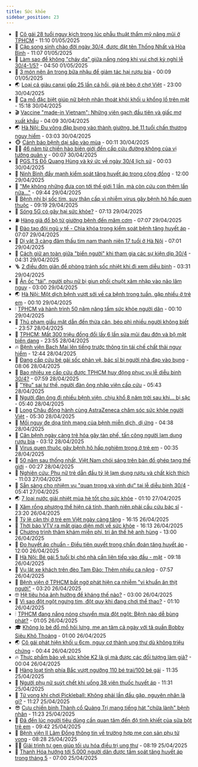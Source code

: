 ```yaml
---
title: Sức khỏe
sidebar_position: 23
---
```


<!-- dantri-suc-khoe:START -->
- 🤔 [Cô gái 28 tuổi nguy kịch trong lúc phẫu thuật thẩm mỹ nâng mũi ở TPHCM](https://dantri.com.vn/suc-khoe/co-gai-28-tuoi-nguy-kich-trong-luc-phau-thuat-tham-my-nang-mui-o-tphcm-20250501180501493.htm) - 11:10 01/05/2025
- 🚦 [Cặp song sinh chào đời ngày 30/4, được đặt tên Thống Nhất và Hòa Bình](https://dantri.com.vn/suc-khoe/cap-song-sinh-chao-doi-ngay-304-duoc-dat-ten-thong-nhat-va-hoa-binh-20250501161445207.htm) - 11:07 01/05/2025
- 🤖 [Làm sao để không &quot;cháy da&quot; giữa nắng nóng khi vui chơi kỳ nghỉ lễ 30/4-1/5?](https://dantri.com.vn/suc-khoe/lam-sao-de-khong-chay-da-giua-nang-nong-khi-vui-choi-ky-nghi-le-304-15-20250430224456035.htm) - 04:50 01/05/2025
- 🐻 [3 món nên ăn trong bữa nhậu để giảm tác hại rượu bia](https://dantri.com.vn/suc-khoe/3-mon-nen-an-trong-bua-nhau-de-giam-tac-hai-ruou-bia-20250430153616334.htm) - 00:09 01/05/2025
- 🌏 [Loại cá giàu canxi gấp 25 lần cá hồi, giá rẻ bèo ở chợ Việt](https://dantri.com.vn/suc-khoe/loai-ca-giau-canxi-gap-25-lan-ca-hoi-gia-re-beo-o-cho-viet-20250430150027868.htm) - 23:00 30/04/2025
- 👺 [Ca mổ đặc biệt giúp nữ bệnh nhân thoát khỏi khối u khổng lồ trên mặt](https://dantri.com.vn/suc-khoe/ca-mo-dac-biet-giup-nu-benh-nhan-thoat-khoi-khoi-u-khong-lo-tren-mat-20250429175050706.htm) - 15:18 30/04/2025
- 🎬 [Vaccine &quot;made-in Vietnam&quot;: Những viên gạch đầu tiên và giấc mơ xuất khẩu](https://dantri.com.vn/suc-khoe/vaccine-made-in-vietnam-nhung-vien-gach-dau-tien-va-giac-mo-xuat-khau-20250429084730376.htm) - 04:09 30/04/2025
- 🌏 [Hà Nội: Đu võng đập bụng vào thành giường, bé 11 tuổi chấn thương nguy hiểm](https://dantri.com.vn/suc-khoe/ha-noi-du-vong-dap-bung-vao-thanh-giuong-be-11-tuoi-chan-thuong-nguy-hiem-20250430100226024.htm) - 03:03 30/04/2025
- 🐵 [Cảnh báo bệnh dại sắp vào mùa](https://dantri.com.vn/suc-khoe/canh-bao-benh-dai-sap-vao-mua-20250429200556006.htm) - 00:11 30/04/2025
- 👨‍🏫 [46 năm từ chiến hào biên giới đến cấp cứu đường không của vị tướng quân y](https://dantri.com.vn/suc-khoe/46-nam-tu-chien-hao-bien-gioi-den-cap-cuu-duong-khong-cua-vi-tuong-quan-y-20250429182531912.htm) - 00:07 30/04/2025
- 🤗 [PGS.TS  Đỗ Quang Hùng và ký ức về ngày 30/4 lịch sử](https://dantri.com.vn/suc-khoe/pgsts-do-quang-hung-va-ky-uc-ve-ngay-304-lich-su-20250428113210793.htm) - 00:03 30/04/2025
- 🫶 [Ninh Bình đẩy mạnh kiểm soát tăng huyết áp trong cộng đồng](https://dantri.com.vn/suc-khoe/ninh-binh-day-manh-kiem-soat-tang-huyet-ap-trong-cong-dong-20250429154501791.htm) - 12:00 29/04/2025
- 🙉 [&quot;Mẹ không những đưa con tới thế giới 1 lần, mà còn cứu con thêm lần nữa…&quot;](https://dantri.com.vn/suc-khoe/me-khong-nhung-dua-con-toi-the-gioi-1-lan-ma-con-cuu-con-them-lan-nua-20250429143819918.htm) - 09:44 29/04/2025
- 🦅 [Bệnh nhi bị sốc tim, suy thận cấp vì nhiễm virus gây bệnh hô hấp quen thuộc](https://dantri.com.vn/suc-khoe/benh-nhi-bi-soc-tim-suy-than-cap-vi-nhiem-virus-gay-benh-ho-hap-quen-thuoc-20250428113917748.htm) - 09:19 29/04/2025
- 🐘 [Sóng 5G có gây hại sức khỏe?](https://dantri.com.vn/khoa-hoc/song-5g-co-gay-hai-suc-khoe-20250429094207741.htm) - 07:13 29/04/2025
- ⛽️ [Hàng giả đổ bộ từ giường bệnh đến mâm cơm](https://dantri.com.vn/suc-khoe/hang-gia-do-bo-tu-giuong-benh-den-mam-com-20250429090510269.htm) - 07:07 29/04/2025
- 🤡 [Đào tạo đội ngũ y tế - Chìa khóa trong kiểm soát bệnh tăng huyết áp](https://dantri.com.vn/suc-khoe/dao-tao-doi-ngu-y-te-chia-khoa-trong-kiem-soat-benh-tang-huyet-ap-20250429093228904.htm) - 07:07 29/04/2025
- 💼 [Dị vật 3 càng đâm thấu tim nam thanh niên 17 tuổi ở Hà Nội](https://dantri.com.vn/suc-khoe/di-vat-3-cang-dam-thau-tim-nam-thanh-nien-17-tuoi-o-ha-noi-20250429140119090.htm) - 07:01 29/04/2025
- 🤔 [Cách giữ an toàn giữa &quot;biển người&quot; khi tham gia các sự kiện dịp 30/4](https://dantri.com.vn/suc-khoe/cach-giu-an-toan-giua-bien-nguoi-khi-tham-gia-cac-su-kien-dip-304-20250429105934295.htm) - 04:31 29/04/2025
- 🪜 [2 điều đơn giản để phòng tránh sốc nhiệt khi đi xem diễu binh](https://dantri.com.vn/suc-khoe/2-dieu-don-gian-de-phong-tranh-soc-nhiet-khi-di-xem-dieu-binh-20250429013945814.htm) - 03:31 29/04/2025
- 📝 [Ăn ốc &quot;tái&quot;, người phụ nữ bị giun phổi chuột xâm nhập vào não lâm nguy](https://dantri.com.vn/suc-khoe/an-oc-tai-nguoi-phu-nu-bi-giun-phoi-chuot-xam-nhap-vao-nao-lam-nguy-20250429000049720.htm) - 03:00 29/04/2025
- 🌏 [Hà Nội: Một dịch bệnh vượt sởi về ca bệnh trong tuần, gặp nhiều ở trẻ em](https://dantri.com.vn/suc-khoe/ha-noi-mot-dich-benh-vuot-soi-ve-ca-benh-trong-tuan-gap-nhieu-o-tre-em-20250428105400340.htm) - 00:10 29/04/2025
- 🕯 [TPHCM và hành trình 50 năm nâng tầm sức khỏe người dân](https://dantri.com.vn/suc-khoe/tphcm-va-hanh-trinh-50-nam-nang-tam-suc-khoe-nguoi-dan-20250429003241897.htm) - 00:10 29/04/2025
- 🦍 [Thủ phạm giấu mặt dẫn đến thừa cân, béo phì nhiều người không biết](https://dantri.com.vn/suc-khoe/thu-pham-giau-mat-dan-den-thua-can-beo-phi-nhieu-nguoi-khong-biet-20250428154527164.htm) - 23:57 28/04/2025
- 🌈 [TPHCM: Mất 300 triệu đồng đổi lấy 6 lần sửa mũi đau đớn và bộ mặt biến dạng](https://dantri.com.vn/suc-khoe/tphcm-mat-300-trieu-dong-doi-lay-6-lan-sua-mui-dau-don-va-bo-mat-bien-dang-20250428145040566.htm) - 23:55 28/04/2025
- 🔥 [Bệnh viện Bạch Mai lên tiếng trước thông tin tái chế chất thải nguy hiểm](https://dantri.com.vn/suc-khoe/benh-vien-bach-mai-len-tieng-truoc-thong-tin-tai-che-chat-thai-nguy-hiem-20250428194343745.htm) - 12:44 28/04/2025
- 🌊 [Đang cấp cứu bé gái sốc phản vệ, bác sĩ bị người nhà đạp vào bụng](https://dantri.com.vn/suc-khoe/dang-cap-cuu-be-gai-soc-phan-ve-bac-si-bi-nguoi-nha-dap-vao-bung-20250428145220303.htm) - 08:06 28/04/2025
- 🚦 [Bao nhiêu xe cấp cứu được TPHCM huy động phục vụ lễ diễu binh 30/4?](https://dantri.com.vn/suc-khoe/bao-nhieu-xe-cap-cuu-duoc-tphcm-huy-dong-phuc-vu-le-dieu-binh-304-20250428134852784.htm) - 07:59 28/04/2025
- 🤖 [&quot;Yêu&quot; sai tư thế, người đàn ông nhập viện cấp cứu](https://dantri.com.vn/suc-khoe/yeu-sai-tu-the-nguoi-dan-ong-nhap-vien-cap-cuu-20250428120057351.htm) - 05:43 28/04/2025
- 🤡 [Người đàn ông đi nhiều bệnh viện, chịu khổ 8 năm trời sau khi... bị sặc](https://dantri.com.vn/suc-khoe/nguoi-dan-ong-di-nhieu-benh-vien-chiu-kho-8-nam-troi-sau-khi-bi-sac-20250428102417552.htm) - 05:40 28/04/2025
- 💂 [Long Châu đồng hành cùng AstraZeneca chăm sóc sức khỏe người Việt](https://dantri.com.vn/suc-khoe/long-chau-dong-hanh-cung-astrazeneca-cham-soc-suc-khoe-nguoi-viet-20250428115514003.htm) - 05:30 28/04/2025
- 🦄 [Mối nguy đe dọa tính mạng của bệnh miễn dịch, dị ứng](https://dantri.com.vn/suc-khoe/moi-nguy-de-doa-tinh-mang-cua-benh-mien-dich-di-ung-20250428111946672.htm) - 04:38 28/04/2025
- 🧠 [Căn bệnh ngày càng trẻ hóa gây tàn phế, tấn công người lạm dụng rượu bia](https://dantri.com.vn/suc-khoe/can-benh-ngay-cang-tre-hoa-gay-tan-phe-tan-cong-nguoi-lam-dung-ruou-bia-20250427141616698.htm) - 03:12 28/04/2025
- 🤖 [Virus quen thuộc gây bệnh hô hấp nghiêm trọng ở trẻ em](https://dantri.com.vn/suc-khoe/virus-quen-thuoc-gay-benh-ho-hap-nghiem-trong-o-tre-em-20250427144831289.htm) - 00:35 28/04/2025
- 💼 [50 năm sau thống nhất, Việt Nam chói sáng trên bản đồ ghép tạng thế giới](https://dantri.com.vn/suc-khoe/50-nam-sau-thong-nhat-viet-nam-choi-sang-tren-ban-do-ghep-tang-the-gioi-20250427100913022.htm) - 00:27 28/04/2025
- 🧰 [Nghiên cứu: Phụ nữ trẻ dẫn đầu tỷ lệ lạm dụng rượu và chất kích thích](https://dantri.com.vn/khoa-hoc/nghien-cuu-phu-nu-tre-dan-dau-ty-le-lam-dung-ruou-va-chat-kich-thich-20250427080817227.htm) - 11:03 27/04/2025
- 🎉 [Sẵn sàng cho nhiệm vụ &quot;quan trọng và vinh dự&quot; tại lễ diễu binh 30/4](https://dantri.com.vn/suc-khoe/san-sang-cho-nhiem-vu-quan-trong-va-vinh-du-tai-le-dieu-binh-304-20250427111623287.htm) - 05:41 27/04/2025
- 🌏 [7 loại nước giải nhiệt mùa hè tốt cho sức khỏe](https://dantri.com.vn/suc-khoe/7-loai-nuoc-giai-nhiet-mua-he-tot-cho-suc-khoe-20250427051718456.htm) - 01:10 27/04/2025
- 📝 [Xăm rồng phượng thể hiện cá tính, thanh niên phải cầu cứu bác sĩ](https://dantri.com.vn/suc-khoe/xam-rong-phuong-the-hien-ca-tinh-thanh-nien-phai-cau-cuu-bac-si-20250426150117222.htm) - 23:20 26/04/2025
- 🧠 [Tỷ lệ cận thị ở trẻ em Việt ngày càng tăng](https://dantri.com.vn/suc-khoe/ty-le-can-thi-o-tre-em-viet-ngay-cang-tang-20250426150324588.htm) - 16:15 26/04/2025
- 🚀 [Thời báo VTV ra mắt giao diện mới về sức khỏe](https://dantri.com.vn/suc-khoe/thoi-bao-vtv-ra-mat-giao-dien-moi-ve-suc-khoe-20250426231326287.htm) - 16:13 26/04/2025
- 💯 [Chương trình thăm khám miễn phí, tri ân thế hệ anh hùng](https://dantri.com.vn/suc-khoe/chuong-trinh-tham-kham-mien-phi-tri-an-the-he-anh-hung-20250426174339126.htm) - 13:00 26/04/2025
- 🫶 [Đo huyết áp chuẩn - Điều tiên quyết trong chẩn đoán tăng huyết áp](https://dantri.com.vn/suc-khoe/do-huyet-ap-chuan-dieu-tien-quyet-trong-chan-doan-tang-huyet-ap-20250426161212990.htm) - 12:00 26/04/2025
- 👹 [Hà Nội: Bé gái 5 tuổi bị chó nhà cắn liên tiếp vào đầu - mặt](https://dantri.com.vn/suc-khoe/ha-noi-be-gai-5-tuoi-bi-cho-nha-can-lien-tiep-vao-dau-mat-20250426155254378.htm) - 09:18 26/04/2025
- 🤩 [Vụ lật xe khách trên đèo Tam Đảo: Thêm nhiều ca nặng](https://dantri.com.vn/suc-khoe/vu-lat-xe-khach-tren-deo-tam-dao-them-nhieu-ca-nang-20250426145642359.htm) - 07:57 26/04/2025
- 🌊 [Bệnh viện ở TPHCM bất ngờ phát hiện ca nhiễm &quot;vi khuẩn ăn thịt người&quot;](https://dantri.com.vn/suc-khoe/benh-vien-o-tphcm-bat-ngo-phat-hien-ca-nhiem-vi-khuan-an-thit-nguoi-20250426094904849.htm) - 03:20 26/04/2025
- 🤓 [Hệ tiêu hóa ảnh hưởng đề kháng thế nào?](https://dantri.com.vn/suc-khoe/he-tieu-hoa-anh-huong-de-khang-the-nao-20250425165610020.htm) - 03:00 26/04/2025
- 🌝 [Vì sao đột ngột ngưng tim, đột quỵ khi đang chơi thể thao?](https://dantri.com.vn/suc-khoe/vi-sao-dot-ngot-ngung-tim-dot-quy-khi-dang-choi-the-thao-20250425174045952.htm) - 01:10 26/04/2025
- 🕯 [TPHCM đang nắng nóng chuyển mưa đột ngột: Bệnh nào dễ bùng phát?](https://dantri.com.vn/suc-khoe/tphcm-dang-nang-nong-chuyen-mua-dot-ngot-benh-nao-de-bung-phat-20250425223040429.htm) - 01:05 26/04/2025
- 🎓 [Không lo bé đổ mồ hôi lưng, mẹ an tâm cả ngày với tã quần Bobby Siêu Khô Thoáng](https://dantri.com.vn/suc-khoe/khong-lo-be-do-mo-hoi-lung-me-an-tam-ca-ngay-voi-ta-quan-bobby-sieu-kho-thoang-20250425231055042.htm) - 01:00 26/04/2025
- 🌏 [Cô gái phát hiện khối u 6cm, nguy cơ thành ung thư dù không triệu chứng](https://dantri.com.vn/suc-khoe/co-gai-phat-hien-khoi-u-6cm-nguy-co-thanh-ung-thu-du-khong-trieu-chung-20250425152748800.htm) - 00:44 26/04/2025
- 🔥 [Thực phẩm bảo vệ sức khỏe K2 là gì mà được các đối tượng làm giả?](https://dantri.com.vn/suc-khoe/thuc-pham-bao-ve-suc-khoe-k2-la-gi-ma-duoc-cac-doi-tuong-lam-gia-20250425144215485.htm) - 00:04 26/04/2025
- 📝 [Hàng loạt tỉnh phía Bắc vượt ngưỡng 110 bé trai/100 bé gái](https://dantri.com.vn/suc-khoe/hang-loat-tinh-phia-bac-vuot-nguong-110-be-trai100-be-gai-20250425162833674.htm) - 11:35 25/04/2025
- 🧠 [Người phụ nữ suýt chết khi uống 38 viên thuốc huyết áp](https://dantri.com.vn/suc-khoe/nguoi-phu-nu-suyt-chet-khi-uong-38-vien-thuoc-huyet-ap-20250425170200985.htm) - 11:31 25/04/2025
- 🦅 [Tử vong khi chơi Pickleball: Không phải lần đầu gặp, nguyên nhân là gì?](https://dantri.com.vn/suc-khoe/tu-vong-khi-choi-pickleball-khong-phai-lan-dau-gap-nguyen-nhan-la-gi-20250425153906100.htm) - 11:27 25/04/2025
- 😎 [Cựu chiến binh Thành cổ Quảng Trị mang tiếng hát &quot;chữa lành&quot; bệnh nhân](https://dantri.com.vn/suc-khoe/cuu-chien-binh-thanh-co-quang-tri-mang-tieng-hat-chua-lanh-benh-nhan-20250425174738866.htm) - 11:23 25/04/2025
- 🎉 [Đã đến lúc người tiêu dùng cần quan tâm đến độ tinh khiết của sữa bột trẻ em](https://dantri.com.vn/suc-khoe/da-den-luc-nguoi-tieu-dung-can-quan-tam-den-do-tinh-khiet-cua-sua-bot-tre-em-20250425163047583.htm) - 09:42 25/04/2025
- 🫣 [Bệnh viện II Lâm Đồng thông tin về trường hợp mẹ con sản phụ tử vong](https://dantri.com.vn/suc-khoe/benh-vien-ii-lam-dong-thong-tin-ve-truong-hop-me-con-san-phu-tu-vong-20250425144116183.htm) - 08:28 25/04/2025
- 🧑‍🏫 [Giải trình tự gen giúp tối ưu hóa điều trị ung thư](https://dantri.com.vn/suc-khoe/giai-trinh-tu-gen-giup-toi-uu-hoa-dieu-tri-ung-thu-20250425151111598.htm) - 08:19 25/04/2025
- 🥷 [Thanh Hóa hướng tới 5.000 người dân được tầm soát tăng huyết áp trong tháng 5](https://dantri.com.vn/suc-khoe/thanh-hoa-huong-toi-5000-nguoi-dan-duoc-tam-soat-tang-huyet-ap-trong-thang-5-20250425135202774.htm) - 07:00 25/04/2025<!-- dantri-suc-khoe:END -->
